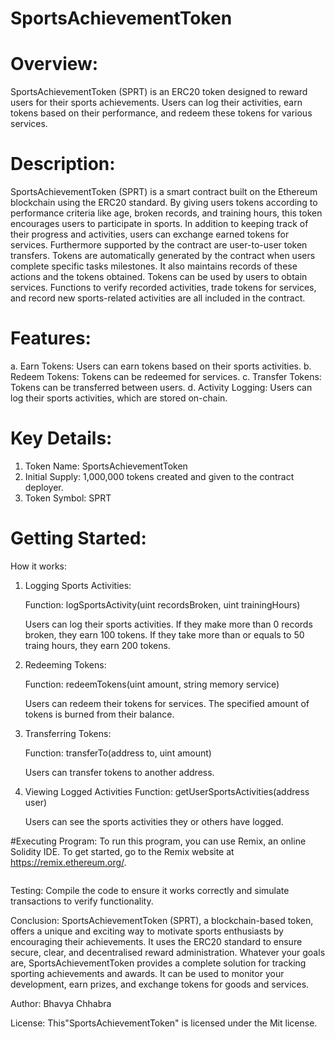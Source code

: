 # SportsAchievementToken

# Overview:
SportsAchievementToken (SPRT) is an ERC20 token designed to reward users for their sports achievements. Users can log their activities, earn tokens based on their performance, and redeem these tokens for various services.

# Description:
SportsAchievementToken (SPRT) is a smart contract built on the Ethereum blockchain using the ERC20 standard. By giving users tokens according to performance criteria like age, broken records, and training hours, this token encourages users to participate in sports. In addition to keeping track of their progress and activities, users can exchange earned tokens for services. Furthermore supported by the contract are user-to-user token transfers. Tokens are automatically generated by the contract when users complete specific tasks milestones. It also maintains records of these actions and the tokens obtained. Tokens can be used by users to obtain services. Functions to verify recorded activities, trade tokens for services, and record new sports-related activities are all included in the contract.

# Features:
a. Earn Tokens: Users can earn tokens based on their sports activities.
b. Redeem Tokens: Tokens can be redeemed for services.
c. Transfer Tokens: Tokens can be transferred between users.
d. Activity Logging: Users can log their sports activities, which are stored on-chain.

# Key Details:
1. Token Name: SportsAchievementToken
2. Initial Supply: 1,000,000 tokens created and given to the contract deployer.
3. Token Symbol: SPRT

# Getting Started:

How it works:
1. Logging Sports Activities:

   Function: logSportsActivity(uint recordsBroken, uint trainingHours)

   Users can log their sports activities. If they make more than 0 records broken, they earn 100 tokens. If they take more than or equals to 50 traing hours, they earn 200 tokens.

2. Redeeming Tokens:

   Function: redeemTokens(uint amount, string memory service)

   Users can redeem their tokens for services. The specified amount of tokens is burned from their balance.

3. Transferring Tokens:

   Function: transferTo(address to, uint amount)

   Users can transfer tokens to another address.

4. Viewing Logged Activities Function: getUserSportsActivities(address user)

   Users can see the sports activities they or others have logged.

#Executing Program:
To run this program, you can use Remix, an online Solidity IDE. To get started, go to the Remix website at https://remix.ethereum.org/.

```solidity

```

Testing:
Compile the code to ensure it works correctly and simulate transactions to verify functionality.

Conclusion:
SportsAchievementToken (SPRT), a blockchain-based token, offers a unique and exciting way to motivate sports enthusiasts by encouraging their achievements. It uses the ERC20 standard to ensure secure, clear, and decentralised reward administration. Whatever your goals are, SportsAchievementToken provides a complete solution for tracking sporting achievements and awards. It can be used to monitor your development, earn prizes, and exchange tokens for goods and services.

Author:
Bhavya Chhabra

License:
This"SportsAchievementToken" is licensed under the Mit license.

